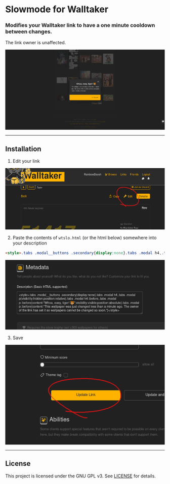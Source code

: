 # Slowmode for Walltaker
### Modifies your Walltaker link to have a one minute cooldown between changes.
The link owner is unaffected.

![Warning Dialog](screenshots/SlowmodeAction.png)

---
## Installation
1. Edit your link

![Step 1](screenshots/WT1.png)

2. Paste the contents of `wtslo.html` (or the html below) somewhere into your description
```html
<style>.tabs .modal__buttons .secondary{display:none}.tabs .modal h4,.tabs .modal p{visibility:hidden;position:relative}.tabs .modal h4::before,.tabs .modal p::before{content:"Whoa, easy, tiger! 🐯";visibility:visible;position:absolute}.tabs .modal p::before{content:"This wallpaper was just changed less than a minute ago. The owner of the link has set it so wallpapers cannot be changed so soon."}.accent-block~.tabs .modal .secondary{display:block}</style>
```

![Step 2](screenshots/WT2.png)

3. Save

![Step 3](screenshots/WT3.png)

---
## License
This project is licensed under the GNU GPL v3. See [LICENSE](LICENSE) for details.
